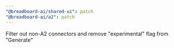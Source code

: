 ```yaml
---
"@breadboard-ai/shared-ui": patch
"@breadboard-ai/a2": patch
---
```


Filter out non-A2 connectors and remove "experimental" flag from "Generate"
